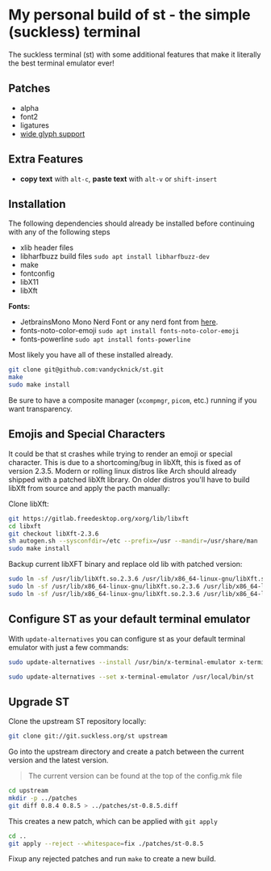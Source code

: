 # My personal build of st - the simple (suckless) terminal

The suckless terminal (st) with some additional features that make it literally the best terminal emulator ever!

## Patches

- alpha
- font2
- ligatures
- [wide glyph support](https://st.suckless.org/patches/glyph_wide_support/)

## Extra Features

- **copy text** with `alt-c`, **paste text** with `alt-v` or `shift-insert`

## Installation

The following dependencies should already be installed before continuing with any of the following steps

- xlib header files
- libharfbuzz build files `sudo apt install libharfbuzz-dev`
- make
- fontconfig
- libX11
- libXft

**Fonts:**

- JetbrainsMono Mono Nerd Font or any nerd font from [here](https://www.nerdfonts.com/font-downloads).
- fonts-noto-color-emoji `sudo apt install fonts-noto-color-emoji`
- fonts-powerline `sudo apt install fonts-powerline`

Most likely you have all of these installed already.

```sh
git clone git@github.com:vandycknick/st.git
make
sudo make install
```

Be sure to have a composite manager (`xcompmgr`, `picom`, etc.) running if you want transparency.

## Emojis and Special Characters

It could be that st crashes while trying to render an emoji or special character. This is due to a shortcoming/bug in libXft, this is fixed as of version 2.3.5. Modern or rolling linux distros like Arch should already shipped with a patched libXft library. On older distros you'll have to build libXft from source and apply the pacth manually:

Clone libXft:

```sh
git https://gitlab.freedesktop.org/xorg/lib/libxft
cd libxft
git checkout libXft-2.3.6
sh autogen.sh --sysconfdir=/etc --prefix=/usr --mandir=/usr/share/man
sudo make install
```

Backup current libXFT binary and replace old lib with patched version:

```sh
sudo ln -sf /usr/lib/libXft.so.2.3.6 /usr/lib/x86_64-linux-gnu/libXft.so.2.3.6
sudo ln -sf /usr/lib/x86_64-linux-gnu/libXft.so.2.3.6 /usr/lib/x86_64-linux-gnu/libXft.so
sudo ln -sf /usr/lib/x86_64-linux-gnu/libXft.so.2.3.6 /usr/lib/x86_64-linux-gnu/libXft.so.2
```

## Configure ST as your default terminal emulator

With `update-alternatives` you can configure st as your default terminal emulator with just a few commands:

```sh
sudo update-alternatives --install /usr/bin/x-terminal-emulator x-terminal-emulator /usr/local/bin/st 0

sudo update-alternatives --set x-terminal-emulator /usr/local/bin/st
```

## Upgrade ST

Clone the upstream ST repository locally:

```sh
git clone git://git.suckless.org/st upstream
```

Go into the upstream directory and create a patch between the current version and the latest version.

> The current version can be found at the top of the config.mk file

```sh
cd upstream
mkdir -p ../patches
git diff 0.8.4 0.8.5 > ../patches/st-0.8.5.diff
```

This creates a new patch, which can be applied with `git apply`

```sh
cd ..
git apply --reject --whitespace=fix ./patches/st-0.8.5
```

Fixup any rejected patches and run `make` to create a new build.
